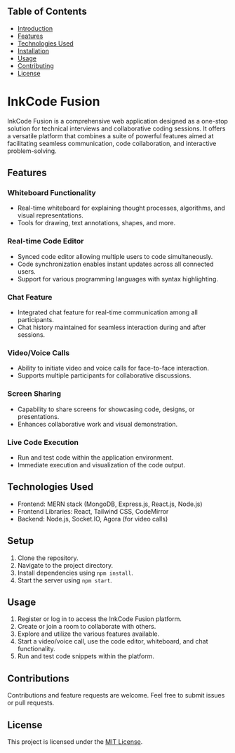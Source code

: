 ## Table of Contents

- [Introduction](#introduction)
- [Features](#features)
- [Technologies Used](#technologies-used)
- [Installation](#installation)
- [Usage](#usage)
- [Contributing](#contributing)
- [License](#license)

# InkCode Fusion

InkCode Fusion is a comprehensive web application designed as a one-stop solution for technical interviews and collaborative coding sessions. It offers a versatile platform that combines a suite of powerful features aimed at facilitating seamless communication, code collaboration, and interactive problem-solving.

## Features

### Whiteboard Functionality

- Real-time whiteboard for explaining thought processes, algorithms, and visual representations.
- Tools for drawing, text annotations, shapes, and more.

### Real-time Code Editor

- Synced code editor allowing multiple users to code simultaneously.
- Code synchronization enables instant updates across all connected users.
- Support for various programming languages with syntax highlighting.

### Chat Feature

- Integrated chat feature for real-time communication among all participants.
- Chat history maintained for seamless interaction during and after sessions.

### Video/Voice Calls

- Ability to initiate video and voice calls for face-to-face interaction.
- Supports multiple participants for collaborative discussions.

### Screen Sharing

- Capability to share screens for showcasing code, designs, or presentations.
- Enhances collaborative work and visual demonstration.

### Live Code Execution

- Run and test code within the application environment.
- Immediate execution and visualization of the code output.

## Technologies Used

- Frontend: MERN stack (MongoDB, Express.js, React.js, Node.js)
- Frontend Libraries: React, Tailwind CSS, CodeMirror
- Backend: Node.js, Socket.IO, Agora (for video calls)

## Setup

1. Clone the repository.
2. Navigate to the project directory.
3. Install dependencies using `npm install`.
4. Start the server using `npm start`.

## Usage

1. Register or log in to access the InkCode Fusion platform.
2. Create or join a room to collaborate with others.
3. Explore and utilize the various features available.
4. Start a video/voice call, use the code editor, whiteboard, and chat functionality.
5. Run and test code snippets within the platform.

## Contributions

Contributions and feature requests are welcome. Feel free to submit issues or pull requests.

## License

This project is licensed under the [MIT License](https://opensource.org/licenses/MIT).
